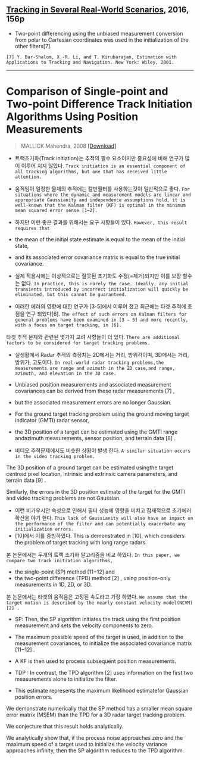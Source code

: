 ## [Tracking in Several Real-World Scenarios](https://opencommons.uconn.edu/cgi/viewcontent.cgi?referer=https://www.google.co.kr/&httpsredir=1&article=7382&context=dissertations), 2016, 156p

- Two-point differencing using the unbiased measurement conversion from polar to Cartesian coordinates was used in the initialization of the other filters[7].

```
[7] Y. Bar-Shalom, X.-R. Li, and T. Kirubarajan, Estimation with Applications to Tracking and Navigation. New York: Wiley, 2001.
```

---

# Comparison of Single-point and Two-point Difference Track Initiation Algorithms Using Position Measurements

> MALLICK Mahendra, 2008 [[Download]](https://www.researchgate.net/publication/245568628_Comparison_of_Single-point_and_Two-point_Difference_Track_Initiation_Algorithms_Using_Position_Measurements)

- 트랙초기화(Track initiation)는 추적의 필수 요소이지만 중요성에 비해 연구가 많이 이루어 지지 않았다. `Track initiation is an essential component of all tracking algorithms, but one that has received little attention.`


- 움직임이 일정한 물체의 추적에는 칼만필터를 사용하는것이 일반적으로 좋다. `For situations where the dynamic and measurement models are linear and appropriate Gaussianity and independence assumptions hold, it is well-known that the Kalman filter (KF) is optimal in the minimum mean squared error sense [1−2].`


- 하지만 이런 좋은 결과를 위해서는 요구 사항들이 있다. `However, this result requires that`
- the mean of the initial state estimate is equal to the mean of the initial state,
- and its associated error covariance matrix is equal to the true initial covariance.


- 실제 적용시에는 이상적으로는 잘못된 초기화도 수정(=제거)되지만 이를 보장 할수는 없다. `In practice, this is rarely the case. Ideally, any initial transients introduced by incorrect initialization will quickly be eliminated, but this cannot be guaranteed.`

- 이러한 에러의 영향에 대한 연구가 [3-5]에서 이루어 졌고 최근에는 타겟 추적에 초점을 연구 되었다[6]. `The effect of such errors on Kalman filters for general problems have been examined in [3 − 5] and more recently, with a focus on target tracking, in [6].`

타겟 추적 문제와 관련된 몇가지 고려 사항들이 더 있다. `There are additional factors to be considered for target tracking problems.`

- 실생활에서 Radar 추적의 측정치는 2D에서는 거리, 방위각이며, 3D에서는 거리, 방위가, 고도이다. `In real-world radar tracking problems,the measurements are range and azimuth in the 2D case,and range, azimuth, and elevation in the 3D case. `

- Unbiased position measurements and associated measurement covariances can be derived from these radar measurements [7] ,
- but the associated measurement errors are no longer Gaussian.

- For the ground target tracking problem using the ground moving target indicator (GMTI) radar sensor,
- the 3D position of a target can be estimated using the GMTI range andazimuth measurements, sensor position, and terrain data [8] .
- 비디오 추적문제에서도 비슷한 상황이 발생 한다. `A similar situation occurs in the video tracking problem.`

The 3D position of a ground target can be estimated usingthe target centroid pixel location, intrinsic and extrinsic camera parameters, and terrain data [9] .

Similarly, the errors in the 3D position estimate of the target for the GMTI and video tracking problems are not Gaussian.

- 이런 비가우시안 속성으로 인해서 필터 성능에 영향을 미치고 잠재적으로 초기에러 확산을 야기 한다. `This lack of Gaussianity will also have an impact on the performance of the filter and can potentially exacerbate any initialization errors. `
- [10]에서 이를 증빙하였다.
This is demonstrated in [10], which considers the problem of target tracking with long range radars.


본 논문에서는 두개의 트랙 초기화 알고리즘을 비교 하였다. `In this paper, we compare two track initiation algorithms,`
- the single-point (SP) method [11−12] and
- the two-point difference (TPD) method [2] , using position-only measurements in 1D, 2D, or 3D.

본 논문에서는 타겟의 움직음은 고정된 속도라고 가정 하였다. `We assume that the target motion is described by the nearly constant velocity model(NCVM) [2] . `

- SP: Then, the SP algorithm initiates the track using the first position measurement and sets the velocity components to zero.
- The maximum possible speed of the target is used, in addition to the measurement covariances, to initialize the associated covariance matrix [11−12] .
- A KF is then used to process subsequent position measurements.

- TDP : In contrast, the TPD algorithm [2] uses information on the first two measurements alone to initialize the filter.
- This estimate represents the maximum likelihood estimatefor Gaussian position errors.

We demonstrate numerically that the SP method has a smaller mean square error matrix (MSEM) than the TPD for a 3D radar target tracking problem.

We conjecture that this result holds analytically.

We analytically show that, if the process noise approaches zero and the maximum speed of a target used to initialize the velocity variance approaches infinity, then the SP algorithm reduces to the TPD algorithm.

